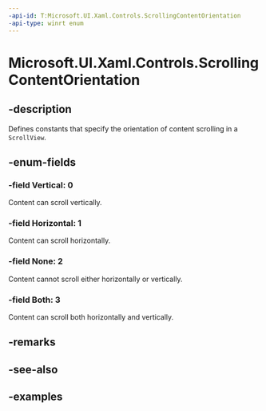 ```yaml
---
-api-id: T:Microsoft.UI.Xaml.Controls.ScrollingContentOrientation
-api-type: winrt enum
---
```


# Microsoft.UI.Xaml.Controls.ScrollingContentOrientation

<!--
public enum ScrollingContentOrientation
-->

## -description

Defines constants that specify the orientation of content scrolling in a `ScrollView`.

## -enum-fields

### -field Vertical: 0

Content can scroll vertically.

### -field Horizontal: 1

Content can scroll horizontally.

### -field None: 2

Content cannot scroll either horizontally or vertically.

### -field Both: 3

Content can scroll both horizontally and vertically.

## -remarks

## -see-also

## -examples


